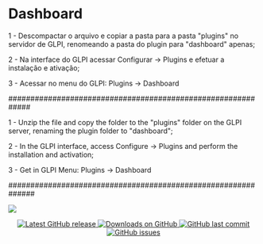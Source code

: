 
# Dashboard

1 - Descompactar o arquivo e copiar a pasta para a pasta "plugins" no servidor de GLPI, renomeando a pasta do plugin para "dashboard" apenas;

2 - Na interface do GLPI acessar Configurar -> Plugins e efetuar a instalação e ativação;

3 - Acessar no menu do GLPI: Plugins -> Dashboard

#############################################################

1 - Unzip the file and copy the folder to the "plugins" folder on the GLPI server, renaming the plugin folder to "dashboard";

2 - In the GLPI interface, access Configure -> Plugins and perform the installation and activation;

3 - Get in GLPI Menu: Plugins -> Dashboard

##############################################################

![](https://sourceforge.net/p/glpidashboard/screenshot/GLPI_-_Dashboard_-_Home.png)



<p align="center">
<a href="https://github.com/builtbybel/patchlady/releases/latest" target="_blank">
<img alt="Latest GitHub release" src="https://img.shields.io/github/release/stdonato/glpi-dashboard.svg?style=flat-square" />
</a>
	
<a href="https://github.com/builtbybel/patchlady/releases" target="_blank">
<img alt="Downloads on GitHub" src="https://img.shields.io/github/downloads/stdonato/glpi-dashboard/total.svg?style=flat-square" />
</a>

<a href="https://github.com/builtbybel/patchlady/commits/master">
<img src="https://img.shields.io/github/last-commit/stdonato/glpi-dashboard.svg?style=flat-square&logo=github&logoColor=white"
alt="GitHub last commit">
<a href="https://github.com/builtbybel/patchlady/issues">
<img src="https://img.shields.io/github/issues-raw/stdonato/glpi-dashboard.svg?style=flat-square&logo=github&logoColor=white"
alt="GitHub issues">   
